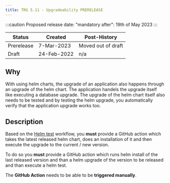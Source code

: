 ```yaml
---
title: TRG 5.11 - Upgradeability PRERELEASE
---
```


:::caution
Proposed release date: "mandatory after": 19th of May 2023
:::

| Status     | Created     | Post-History       |
|------------|-------------|--------------------|
| Prerelease | 7-Mar-2023  | Moved out of draft |
| Draft      | 24-Feb-2022 | n/a                |

## Why

With using helm charts, the upgrade of an application also happens through an upgrade of the helm chart. The application handels the upgrade itself like executing a database upgrade. The upgrade of the helm chart itself also needs to be tested and by testing the helm upgrade, you automatically verify that the application upgrade works too.

## Description

Based on the [Helm test](trg-5-09.md) workflow, you **must** provide a GitHub action which takes the latest released helm chart, does an installation of it and then execute the upgrade to the current / new version.

To do so you **must** provide a GitHub action which runs helm install of the last released version and than a helm upgrade of the version to be released and than execute a helm test.

The **GitHub Action** needs to be able to be **triggered manually**.
